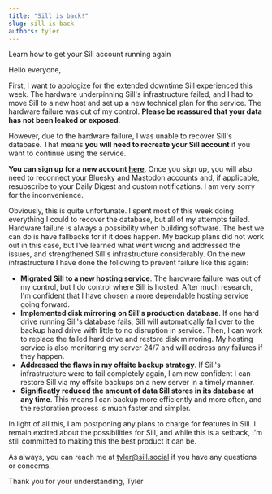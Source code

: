 ```yaml
---
title: "Sill is back!"
slug: sill-is-back
authors: tyler
---
```


Learn how to get your Sill account running again

<!-- truncate -->

Hello everyone,

First, I want to apologize for the extended downtime Sill experienced this week. The hardware underpinning Sill's infrastructure failed, and I had to move Sill to a new host and set up a new technical plan for the service. The hardware failure was out of my control. **Please be reassured that your data has not been leaked or exposed**.

However, due to the hardware failure, I was unable to recover Sill's database. That means **you will need to recreate your Sill account** if you want to continue using the service.

**You can sign up for a new account [here](https://sill.social/accounts/signup)**. Once you sign up, you will also need to reconnect your Bluesky and Mastodon accounts and, if applicable, resubscribe to your Daily Digest and custom notifications. I am very sorry for the inconvenience.

Obviously, this is quite unfortunate. I spent most of this week doing everything I could to recover the database, but all of my attempts failed. Hardware failure is always a possibility when building software. The best we can do is have fallbacks for if it does happen. My backup plans did not work out in this case, but I've learned what went wrong and addressed the issues, and strengthened Sill's infrastructure considerably. On the new infrastructure I have done the following to prevent failure like this again:

- **Migrated Sill to a new hosting service**. The hardware failure was out of my control, but I do control where Sill is hosted. After much research, I'm confident that I have chosen a more dependable hosting service going forward.
- **Implemented disk mirroring on Sill's production database**. If one hard drive running Sill's database fails, Sill will automatically fail over to the backup hard drive with little to no disruption in service. Then, I can work to replace the failed hard drive and restore disk mirroring. My hosting service is also monitoring my server 24/7 and will address any failures if they happen.
- **Addressed the flaws in my offsite backup strategy**. If Sill's infrastructure were to fail completely again, I am now confident I can restore Sill via my offsite backups on a new server in a timely manner.
- **Significatly reduced the amount of data Sill stores in its database at any time**. This means I can backup more efficiently and more often, and the restoration process is much faster and simpler.

In light of all this, I am postponing any plans to charge for features in Sill. I remain excited about the possibilities for Sill, and while this is a setback, I'm still committed to making this the best product it can be.

As always, you can reach me at tyler@sill.social if you have any questions or concerns.

Thank you for your understanding,
Tyler